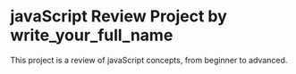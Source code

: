 # javaScript Review Project by write_your_full_name 
This project is a review of javaScript concepts, from beginner to advanced.